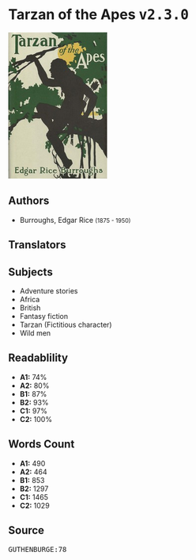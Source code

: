 # Tarzan of the Apes <kbd>v2.3.0</kbd>

![](./cover.medium.jpg "")

## Authors


 - Burroughs, Edgar Rice <small>(1875 - 1950)</small>

## Translators



## Subjects


 - Adventure stories
 - Africa
 - British
 - Fantasy fiction
 - Tarzan (Fictitious character)
 - Wild men

## Readablility


 - **A1:** 74%
 - **A2:** 80%
 - **B1:** 87%
 - **B2:** 93%
 - **C1:** 97%
 - **C2:** 100%

## Words Count


 - **A1:** 490
 - **A2:** 464
 - **B1:** 853
 - **B2:** 1297
 - **C1:** 1465
 - **C2:** 1029

## Source


<kbd>GUTHENBURGE:78</kbd>
